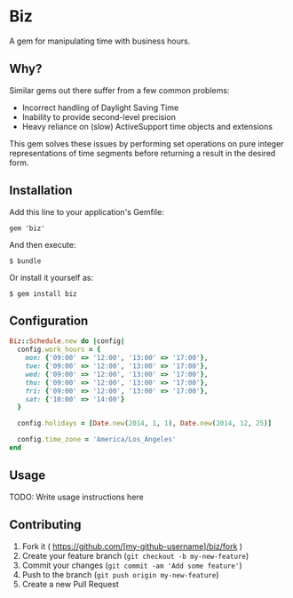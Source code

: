 # Biz

A gem for manipulating time with business hours.

## Why?

Similar gems out there suffer from a few common problems:

* Incorrect handling of Daylight Saving Time
* Inability to provide second-level precision
* Heavy reliance on (slow) ActiveSupport time objects and extensions

This gem solves these issues by performing set operations on pure integer
representations of time segments before returning a result in the desired
form.

## Installation

Add this line to your application's Gemfile:

    gem 'biz'

And then execute:

    $ bundle

Or install it yourself as:

    $ gem install biz

## Configuration

```ruby
Biz::Schedule.new do |config|
  config.work_hours = {
    mon: {'09:00' => '12:00', '13:00' => '17:00'},
    tue: {'09:00' => '12:00', '13:00' => '17:00'},
    wed: {'09:00' => '12:00', '13:00' => '17:00'},
    thu: {'09:00' => '12:00', '13:00' => '17:00'},
    fri: {'09:00' => '12:00', '13:00' => '17:00'},
    sat: {'10:00' => '14:00'}
  }

  config.holidays = [Date.new(2014, 1, 1), Date.new(2014, 12, 25)]

  config.time_zone = 'America/Los_Angeles'
end
```

## Usage

TODO: Write usage instructions here

## Contributing

1. Fork it ( https://github.com/[my-github-username]/biz/fork )
2. Create your feature branch (`git checkout -b my-new-feature`)
3. Commit your changes (`git commit -am 'Add some feature'`)
4. Push to the branch (`git push origin my-new-feature`)
5. Create a new Pull Request
